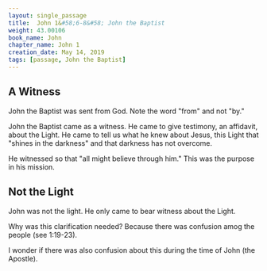 ```yaml
---
layout: single_passage
title:  John 1&#58;6-8&#58; John the Baptist
weight: 43.00106
book_name: John
chapter_name: John 1
creation_date: May 14, 2019
tags: [passage, John the Baptist]
---
```


## A Witness

John the Baptist was sent from God.  Note the word "from" and not "by."

John the Baptist came as a witness.  He came to give testimony, an affidavit, about the Light.  He came to tell us what he knew about Jesus, this Light that "shines in the darkness" and that darkness has not overcome.

He witnessed so that "all might believe through him."  This was the purpose in his mission.

## Not the Light

John was not the light.  He only came to bear witness about the Light.

Why was this clarification needed?  Because there was confusion amog the people (see 1:19-23).

I wonder if there was also confusion about this during the time of John (the Apostle).